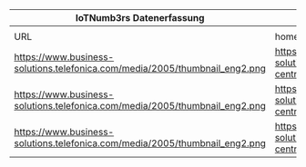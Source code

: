 |IoTNumb3rs Datenerfassung|||||||||||
| ---- | ---- | ---- | ---- | ---- | ---- | ---- | ---- | ---- | ---- | ---- |
||||||||||||
|URL|home_url|filename|device_class|device_count|market_class|market_volume|prognosis_year|publication_year|authorship_class|Dropbox folder|
|https://www.business-solutions.telefonica.com/media/2005/thumbnail_eng2.png|https://www.business-solutions.telefonica.com/en/information-centre/multimedia/iot-trends-2018/|file3_thumbnail_eng2.png|||size eSIM|14610000000|2025|2018|company|MariaMarg/20190102-1800|
|https://www.business-solutions.telefonica.com/media/2005/thumbnail_eng2.png|https://www.business-solutions.telefonica.com/en/information-centre/multimedia/iot-trends-2018/|file3_thumbnail_eng2.png|||worth drone market|10500000000|2020|2018|company|MariaMarg/20190102-1800|
|https://www.business-solutions.telefonica.com/media/2005/thumbnail_eng2.png|https://www.business-solutions.telefonica.com/en/information-centre/multimedia/iot-trends-2018/|file3_thumbnail_eng2.png|||worth services market|18020000000|2022|2018|company|MariaMarg/20190102-1800|

